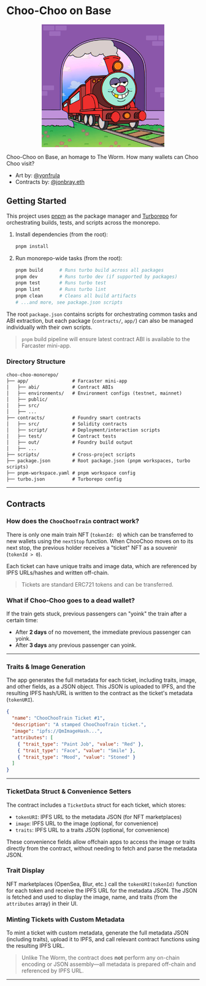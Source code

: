 # Choo-Choo on Base

<p align="center">
  <img src=".github/assets/ChooChoo.webp" alt="Choo Choo" width="320"/>
</p>

Choo-Choo on Base, an homage to The Worm. How many wallets can Choo Choo visit?

- Art by: [@yonfrula](https://warpcast.com/yonfrula)
- Contracts by: [@jonbray.eth](https://warpcast.com/jonbray.eth)

## Getting Started

This project uses [pnpm](https://pnpm.io/) as the package manager and [Turborepo](https://turbo.build/) for orchestrating builds, tests, and scripts across the monorepo.

1. Install dependencies (from the root):

   ```bash
   pnpm install
   ```

2. Run monorepo-wide tasks (from the root):

   ```bash
   pnpm build      # Runs turbo build across all packages
   pnpm dev        # Runs turbo dev (if supported by packages)
   pnpm test       # Runs turbo test
   pnpm lint       # Runs turbo lint
   pnpm clean      # Cleans all build artifacts
   # ...and more, see package.json scripts
   ```

The root `package.json` contains scripts for orchestrating common tasks and ABI extraction, but each package (`contracts/`, `app/`) can also be managed individually with their own scripts.

> `pnpm` build pipeline will ensure latest contract ABI is available to the Farcaster mini-app.

### Directory Structure

```t
choo-choo-monorepo/
├── app/                # Farcaster mini-app
│   ├── abi/            # Contract ABIs
│   ├── environments/   # Environment configs (testnet, mainnet)
│   ├── public/
│   ├── src/
│   ├── ...
├── contracts/          # Foundry smart contracts
│   ├── src/            # Solidity contracts
│   ├── script/         # Deployment/interaction scripts
│   ├── test/           # Contract tests
│   ├── out/            # Foundry build output
│   ├── ...
├── scripts/            # Cross-project scripts
├── package.json        # Root package.json (pnpm workspaces, turbo scripts)
├── pnpm-workspace.yaml # pnpm workspace config
├── turbo.json          # Turborepo config
```

---

## Contracts

### How does the `ChooChooTrain` contract work?

There is only one main train NFT (`tokenId: 0`) which can be transferred to new wallets using the `nextStop` function. When ChooChoo moves on to its next stop, the previous holder receives a "ticket" NFT as a souvenir (`tokenId > 0`).

Each ticket can have unique traits and image data, which are referenced by IPFS URLs/hashes and written off-chain.

> Tickets are standard ERC721 tokens and can be transferred.

### What if Choo-Choo goes to a dead wallet?

If the train gets stuck, previous passengers can "yoink" the train after a certain time:

- After **2 days** of no movement, the immediate previous passenger can yoink.
- After **3 days** any previous passenger can yoink.

---

### Traits & Image Generation

The app generates the full metadata for each ticket, including traits, image, and other fields, as a JSON object. This JSON is uploaded to IPFS, and the resulting IPFS hash/URL is written to the contract as the ticket's metadata (`tokenURI`).

```json
{
  "name": "ChooChooTrain Ticket #1",
  "description": "A stamped ChooChooTrain ticket.",
  "image": "ipfs://QmImageHash...",
  "attributes": [
    { "trait_type": "Paint Job", "value": "Red" },
    { "trait_type": "Face", "value": "Smile" },
    { "trait_type": "Mood", "value": "Stoned" }
  ]
}
```

---

### TicketData Struct & Convenience Setters

The contract includes a `TicketData` struct for each ticket, which stores:

- `tokenURI`: IPFS URL to the metadata JSON (for NFT marketplaces)
- `image`: IPFS URL to the image (optional, for convenience)
- `traits`: IPFS URL to a traits JSON (optional, for convenience)

These convenience fields allow offchain apps to access the image or traits directly from the contract, without needing to fetch and parse the metadata JSON.

### Trait Display

NFT marketplaces (OpenSea, Blur, etc.) call the `tokenURI(tokenId)` function for each token and receive the IPFS URL for the metadata JSON. The JSON is fetched and used to display the image, name, and traits (from the `attributes` array) in their UI.

### Minting Tickets with Custom Metadata

To mint a ticket with custom metadata, generate the full metadata JSON (including traits), upload it to IPFS, and call relevant contract functions using the resulting IPFS URL.

> Unlike The Worm, the contract does **not** perform any on-chain encoding or JSON assembly—all metadata is prepared off-chain and referenced by IPFS URL.

---

